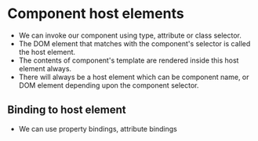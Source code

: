# Component host elements

- We can invoke our component using type, attribute or class selector.
- The DOM element that matches with the component's selector is called the host element.
- The contents of component's template are rendered inside this host element always.
- There will always be a host element which can be component name, or DOM element depending upon the component selector.

## Binding to host element

- We can use property bindings, attribute bindings
